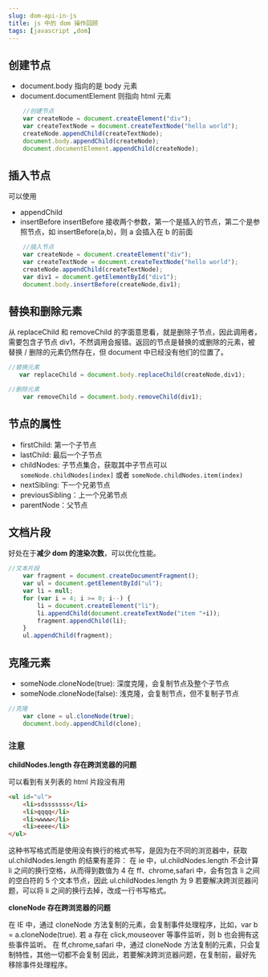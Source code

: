 ```yaml
---
slug: dom-api-in-js
title: js 中的 dom 操作回顾
tags: [javascript ,dom]
---
```


## 创建节点
* document.body 指向的是 body 元素
* document.documentElement 则指向 html 元素

```js
    //创建节点
    var createNode = document.createElement("div");
    var createTextNode = document.createTextNode("hello world");
    createNode.appendChild(createTextNode);
    document.body.appendChild(createNode);
    document.documentElement.appendChild(createNode);
```

## 插入节点
可以使用
* appendChild
* insertBefore
insertBefore 接收两个参数，第一个是插入的节点，第二个是参照节点，如 insertBefore(a,b)，则 a 会插入在 b 的前面

```js
    //插入节点
    var createNode = document.createElement("div");
    var createTextNode = document.createTextNode("hello world");
    createNode.appendChild(createTextNode);
    var div1 = document.getElementById("div1");
    document.body.insertBefore(createNode,div1);
```

## 替换和删除元素
从 replaceChild 和 removeChild 的字面意思看，就是删除子节点，因此调用者，需要包含子节点 div1，不然调用会报错。返回的节点是替换的或删除的元素，被替换 / 删除的元素仍然存在，但 document 中已经没有他们的位置了。

```js
//替换元素
   var replaceChild = document.body.replaceChild(createNode,div1);
```

```js
//删除元素
    var removeChild = document.body.removeChild(div1);
```

## 节点的属性

* firstChild: 第一个子节点
* lastChild: 最后一个子节点
* childNodes: 子节点集合，获取其中子节点可以 `someNode.childNodes[index]` 或者 `someNode.childNodes.item(index)`
* nextSibling: 下一个兄弟节点
* previousSibling：上一个兄弟节点
* parentNode：父节点

## 文档片段
好处在于**减少 dom 的渲染次数**，可以优化性能。

```js
//文本片段
    var fragment = document.createDocumentFragment();
    var ul = document.getElementById("ul");
    var li = null;
    for (var i = 4; i >= 0; i--) {
        li = document.createElement("li");
        li.appendChild(document.createTextNode("item "+i));
        fragment.appendChild(li);
    }
    ul.appendChild(fragment);
```

## 克隆元素
* someNode.cloneNode(true): 深度克隆，会复制节点及整个子节点
* someNode.cloneNode(false): 浅克隆，会复制节点，但不复制子节点

```js
//克隆
    var clone = ul.cloneNode(true);
    document.body.appendChild(clone);
```

### 注意

**childNodes.length 存在跨浏览器的问题**

可以看到有关列表的 html 片段没有用
```html
<ul id="ul">
    <li>sdsssssss</li>
    <li>qqqq</li>
    <li>wwww</li>
    <li>eeee</li>
</ul>
```
 这种书写格式而是使用没有换行的格式书写，是因为在不同的浏览器中，获取 ul.childNodes.length 的结果有差异：
在 ie 中，ul.childNodes.length 不会计算 li 之间的换行空格，从而得到数值为 4
在 ff、chrome,safari 中，会有包含 li 之间的空白符的 5 个文本节点，因此 ul.childNodes.length 为 9
若要解决跨浏览器问题，可以将 li 之间的换行去掉，改成一行书写格式。

**cloneNode 存在跨浏览器的问题**

在 IE 中，通过 cloneNode 方法复制的元素，会复制事件处理程序，比如，var b = a.cloneNode(true). 若 a 存在 click,mouseover 等事件监听，则 b 也会拥有这些事件监听。
在 ff,chrome,safari 中，通过 cloneNode 方法复制的元素，只会复制特性，其他一切都不会复制
因此，若要解决跨浏览器问题，在复制前，最好先移除事件处理程序。
